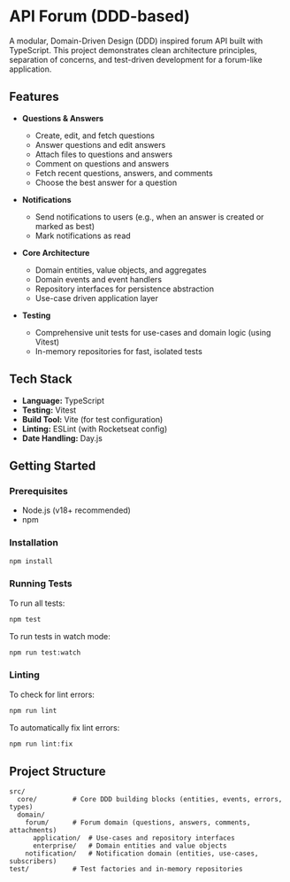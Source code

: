 # API Forum (DDD-based)

A modular, Domain-Driven Design (DDD) inspired forum API built with TypeScript. This project demonstrates clean architecture principles, separation of concerns, and test-driven development for a forum-like application.

## Features

- **Questions & Answers**

  - Create, edit, and fetch questions
  - Answer questions and edit answers
  - Attach files to questions and answers
  - Comment on questions and answers
  - Fetch recent questions, answers, and comments
  - Choose the best answer for a question

- **Notifications**

  - Send notifications to users (e.g., when an answer is created or marked as best)
  - Mark notifications as read

- **Core Architecture**

  - Domain entities, value objects, and aggregates
  - Domain events and event handlers
  - Repository interfaces for persistence abstraction
  - Use-case driven application layer

- **Testing**
  - Comprehensive unit tests for use-cases and domain logic (using Vitest)
  - In-memory repositories for fast, isolated tests

## Tech Stack

- **Language:** TypeScript
- **Testing:** Vitest
- **Build Tool:** Vite (for test configuration)
- **Linting:** ESLint (with Rocketseat config)
- **Date Handling:** Day.js

## Getting Started

### Prerequisites

- Node.js (v18+ recommended)
- npm

### Installation

```bash
npm install
```

### Running Tests

To run all tests:

```bash
npm test
```

To run tests in watch mode:

```bash
npm run test:watch
```

### Linting

To check for lint errors:

```bash
npm run lint
```

To automatically fix lint errors:

```bash
npm run lint:fix
```

## Project Structure

```
src/
  core/         # Core DDD building blocks (entities, events, errors, types)
  domain/
    forum/      # Forum domain (questions, answers, comments, attachments)
      application/  # Use-cases and repository interfaces
      enterprise/   # Domain entities and value objects
    notification/   # Notification domain (entities, use-cases, subscribers)
test/           # Test factories and in-memory repositories
```
